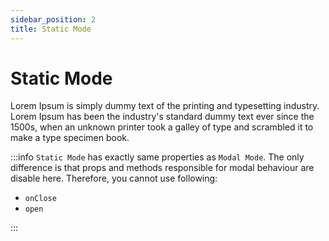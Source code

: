 ```yaml
---
sidebar_position: 2
title: Static Mode
---
```


# Static Mode

Lorem Ipsum is simply dummy text of the printing and typesetting industry. Lorem Ipsum has been the industry's standard dummy text ever since the 1500s, when an unknown printer took a galley of type and scrambled it to make a type specimen book.

:::info
`Static Mode` has exactly same properties as `Modal Mode`. The only difference is that props and methods responsible for modal behaviour are disable here. Therefore, you cannot use following:

- `onClose`
- `open`

:::
